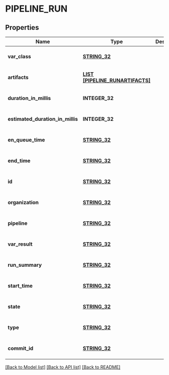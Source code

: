 # PIPELINE_RUN

## Properties
Name | Type | Description | Notes
------------ | ------------- | ------------- | -------------
**var_class** | [**STRING_32**](STRING_32.md) |  | [optional] [default to null]
**artifacts** | [**LIST [PIPELINE_RUNARTIFACTS]**](PipelineRunartifacts.md) |  | [optional] [default to null]
**duration_in_millis** | **INTEGER_32** |  | [optional] [default to null]
**estimated_duration_in_millis** | **INTEGER_32** |  | [optional] [default to null]
**en_queue_time** | [**STRING_32**](STRING_32.md) |  | [optional] [default to null]
**end_time** | [**STRING_32**](STRING_32.md) |  | [optional] [default to null]
**id** | [**STRING_32**](STRING_32.md) |  | [optional] [default to null]
**organization** | [**STRING_32**](STRING_32.md) |  | [optional] [default to null]
**pipeline** | [**STRING_32**](STRING_32.md) |  | [optional] [default to null]
**var_result** | [**STRING_32**](STRING_32.md) |  | [optional] [default to null]
**run_summary** | [**STRING_32**](STRING_32.md) |  | [optional] [default to null]
**start_time** | [**STRING_32**](STRING_32.md) |  | [optional] [default to null]
**state** | [**STRING_32**](STRING_32.md) |  | [optional] [default to null]
**type** | [**STRING_32**](STRING_32.md) |  | [optional] [default to null]
**commit_id** | [**STRING_32**](STRING_32.md) |  | [optional] [default to null]

[[Back to Model list]](../README.md#documentation-for-models) [[Back to API list]](../README.md#documentation-for-api-endpoints) [[Back to README]](../README.md)


